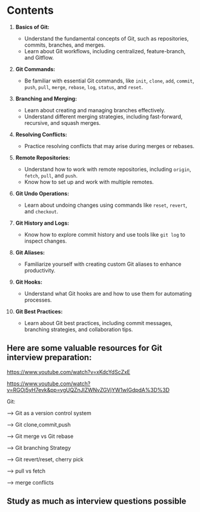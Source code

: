# Contents

1. **Basics of Git:**
   - Understand the fundamental concepts of Git, such as repositories, commits, branches, and merges.
   - Learn about Git workflows, including centralized, feature-branch, and Gitflow.

2. **Git Commands:**
   - Be familiar with essential Git commands, like `init`, `clone`, `add`, `commit`, `push`, `pull`, `merge`, `rebase`, `log`, `status`, and `reset`.

3. **Branching and Merging:**
   - Learn about creating and managing branches effectively.
   - Understand different merging strategies, including fast-forward, recursive, and squash merges.

4. **Resolving Conflicts:**
   - Practice resolving conflicts that may arise during merges or rebases.

5. **Remote Repositories:**
   - Understand how to work with remote repositories, including `origin`, `fetch`, `pull`, and `push`.
   - Know how to set up and work with multiple remotes.

6. **Git Undo Operations:**
   - Learn about undoing changes using commands like `reset`, `revert`, and `checkout`.

7. **Git History and Logs:**
   - Know how to explore commit history and use tools like `git log` to inspect changes.

8. **Git Aliases:**
   - Familiarize yourself with creating custom Git aliases to enhance productivity.

9. **Git Hooks:**
   - Understand what Git hooks are and how to use them for automating processes.

10. **Git Best Practices:**
    - Learn about Git best practices, including commit messages, branching strategies, and collaboration tips.

## Here are some valuable resources for Git interview preparation:

https://www.youtube.com/watch?v=xKdcYdScZxE


https://www.youtube.com/watch?v=RGOj5yH7evk&pp=ygUQZnJlZWNvZGVjYW1wIGdpdA%3D%3D

Git:

--> Git as a version control system

--> Git clone,commit,push

--> Git merge vs Git rebase

--> Git branching Strategy

--> Git revert/reset,  cherry pick

--> pull vs fetch

--> merge conflicts

## Study as much as interview questions possible

